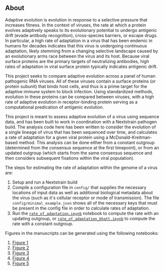 ## About

Adaptive evolution is evolution in response to a selective pressure that increases fitness. In the context of viruses, the rate at which a protein evolves adaptively speaks to its evolutionary potential to undergo antigenic drift (evade antibody recognition), cross-species barriers, or escape drugs. In particular, a high rate of adaptation in a virus that has been endemic in humans for decades indicates that this virus is undergoing continuous adaptation, likely stemming from a changing selective landscape caused by an evolutionary arms race between the virus and its host. Because viral surface proteins are the primary targets of neutralizing antibodies, high rates of adaptation in viral surface protein typically indicates antigenic drift.

This project seeks to compare adaptive evolution across a panel of human pathogenic RNA viruses. All of these viruses contain a surface proteins (or protein subunit) that binds host cells, and thus is a prime target for the adaptive immune system to block infection. Using standardized methods, evolution in these proteins can be compared between viruses, with a high rate of adaptive evolution in receptor-binding protein serving as a computational predication of antigenic evolution. 

This project is meant to assess adaptive evolution of a virus using sequence data, and has been built to work in coordination with a Nextstrain pathogen build. The analysis code here has been written to consider the evolution of a single lineage of virus that has been sequenced over time, and calculates a rate of adaptation for a given viral protein using a McDonald-Kreitman-based method. This analysis can be done either from a constant outgroup (determined from the consensus sequence at the first timepoint), or from an updated outgroup (which starts from the same consensus sequence and then considers subsequent fixations within the viral population). 

The steps for estimating the rate of adaptation within the genome of a virus are:
1. Setup and run a Nextstrain build
2. Compile a configuration file in `config/` that supplies the necessary locations of input data as well as additional biological metadata about the virus (such as it's cellular receptor or mode of transmission). The file `config/minimal_example.json` shows all of the necessary keys that must be present in the config file in order to calculate rates of adaptation.
3. Run the [`rate_of_adaptation.ipynb`](https://github.com/blab/adaptive-evolution/blob/master/adaptive-evolution-analysis/rate_of_adaptation.ipynb) notebook to compute the rate with an updating outgroup, or [`rate_of_adaptation_bhatt.ipynb`](https://github.com/blab/adaptive-evolution/blob/master/adaptive-evolution-analysis/rate_of_adaptation_bhatt.ipynb) to compute the rate with a constant outgroup.

Figures in the manuscripts can be generated using the following notebooks:
1. [Figure 1](https://github.com/blab/adaptive-evolution/blob/master/adaptive-evolution-analysis/Figure1.ipynb)
2. [Figure 2](https://github.com/blab/adaptive-evolution/blob/master/adaptive-evolution-analysis/Figure2.ipynb)
3. [Figure 3](https://github.com/blab/adaptive-evolution/blob/master/adaptive-evolution-analysis/Figure3.ipynb)
4. [Figure 4](https://github.com/blab/adaptive-evolution/blob/master/adaptive-evolution-analysis/Figure4.ipynb)
5. [Figure 5](https://github.com/blab/adaptive-evolution/blob/master/adaptive-evolution-analysis/Figure5.ipynb)

